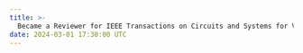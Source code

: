```yaml
---
title: >-
  Became a Reviewer for IEEE Transactions on Circuits and Systems for Video Technology (TCSVT)
date: 2024-03-01 17:30:00 UTC
---
```

